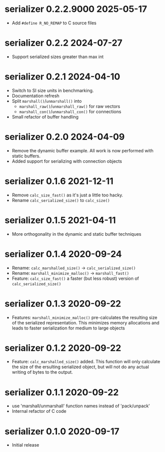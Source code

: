 
# serializer 0.2.2.9000   2025-05-17

* Add `#define R_NO_REMAP` to C source files

# serializer 0.2.2   2024-07-27

* Support serialized sizes greater than max int

# serializer 0.2.1   2024-04-10

* Switch to SI size units in benchmarking.
* Documentation refresh
* Split `marshall()`/`unmarshall()` into
    * `marshall_raw()`/`unmarshall_raw()` for raw vectors
    * `marshall_con()`/`unmarshall_con()` for connections
* Small refactor of buffer handling

# serializer 0.2.0   2024-04-09

* Remove the dynamic buffer example. All work is now performed with static buffers.
* Added support for serializing with connection objects

# serializer 0.1.6   2021-12-11

* Remove `calc_size_fast()` as it's just a little too hacky.
* Rename `calc_serialized_size()` to `calc_size()`

# serializer 0.1.5   2021-04-11

* More orthogonality in the dynamic and static buffer techniques

# serializer 0.1.4   2020-09-24

* Rename: `calc_marshalled_size()` -> `calc_serialized_size()`
* Rename: `marshall_minimize_malloc()` -> `marshall_fast()`
* Feature: `calc_size_fast()` a faster (but less robust) version of 
  `calc_serialized_size()`

# serializer 0.1.3   2020-09-22

* Features: `marshall_minimize_malloc()` pre-calculates the resulting size of 
  the serialized representation. This minimizes memory allocations and 
  leads to faster serialization for medium to large objects

# serializer 0.1.2   2020-09-22

* Feature: `calc_marshalled_size()` added. This function will only calculate
  the size of the ersulting serialized object, but will not do any actual
  writing of bytes to the output.

# serializer 0.1.1   2020-09-22

* use 'marshall/unmarshall' function names instead of 'pack/unpack'
* Internal refactor of C code

# serializer 0.1.0   2020-09-17

* Initial release
